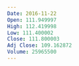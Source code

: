 ```yaml
---
Date: 2016-11-22
Open: 111.949997
High: 112.419998
Low: 111.400002
Close: 111.800003
Adj Close: 109.162872
Volume: 25965500
---
```


